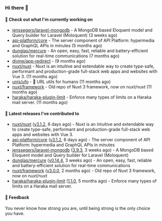 ### Hi there 👋

#### 👷 Check out what I'm currently working on

- [jenssegers/laravel-mongodb](https://github.com/jenssegers/laravel-mongodb) - A MongoDB based Eloquent model and Query builder for Laravel (Moloquent) (3 weeks ago)
- [api-platform/core](https://github.com/api-platform/core) - The server component of API Platform: hypermedia and GraphQL APIs in minutes (5 months ago)
- [dunglas/mercure](https://github.com/dunglas/mercure) - An open, easy, fast, reliable and battery-efficient solution for real-time communications (7 months ago)
- [divine/app-redirect](https://github.com/divine/app-redirect) -  (9 months ago)
- [nuxt/nuxt](https://github.com/nuxt/nuxt) - Nuxt is an intuitive and extendable way to create type-safe, performant and production-grade full-stack web apps and websites with Vue 3. (11 months ago)
- [unjs/ufo](https://github.com/unjs/ufo) - 🔗 URL utils for humans (11 months ago)
- [nuxt/framework](https://github.com/nuxt/framework) - Old repo of Nuxt 3 framework, now on nuxt/nuxt (11 months ago)
- [haraka/haraka-plugin-limit](https://github.com/haraka/haraka-plugin-limit) - Enforce many types of limits on a Haraka mail server. (11 months ago)

#### 🔭 Latest releases I've contributed to

- [nuxt/nuxt](https://github.com/nuxt/nuxt) ([v3.1.2](https://github.com/nuxt/nuxt/releases/tag/v3.1.2), 6 days ago) - Nuxt is an intuitive and extendable way to create type-safe, performant and production-grade full-stack web apps and websites with Vue 3.
- [api-platform/core](https://github.com/api-platform/core) ([v3.1.2](https://github.com/api-platform/core/releases/tag/v3.1.2), 6 days ago) - The server component of API Platform: hypermedia and GraphQL APIs in minutes
- [jenssegers/laravel-mongodb](https://github.com/jenssegers/laravel-mongodb) ([3.9.3](https://github.com/jenssegers/laravel-mongodb/releases/tag/3.9.3), 3 weeks ago) - A MongoDB based Eloquent model and Query builder for Laravel (Moloquent)
- [dunglas/mercure](https://github.com/dunglas/mercure) ([v0.14.4](https://github.com/dunglas/mercure/releases/tag/v0.14.4), 3 weeks ago) - An open, easy, fast, reliable and battery-efficient solution for real-time communications
- [nuxt/framework](https://github.com/nuxt/framework) ([v3.0.0](https://github.com/nuxt/framework/releases/tag/v3.0.0), 2 months ago) - Old repo of Nuxt 3 framework, now on nuxt/nuxt
- [haraka/haraka-plugin-limit](https://github.com/haraka/haraka-plugin-limit) ([1.1.0](https://github.com/haraka/haraka-plugin-limit/releases/tag/1.1.0), 5 months ago) - Enforce many types of limits on a Haraka mail server.

#### 💬 Feedback
You never know how strong you are, until being strong is the only choice you have.